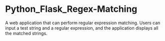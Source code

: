 # Python_Flask_Regex-Matching

A web application that can perform regular expression matching. 
Users can input a test string and a regular expression, and the application displays all the matched strings.

